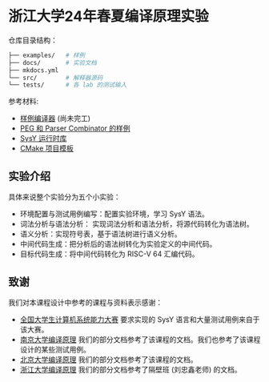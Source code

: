 # 浙江大学24年春夏编译原理实验

仓库目录结构：

```bash
├── examples/   # 样例
├── docs/       # 实验文档   
├── mkdocs.yml
└── src/        # 解释器源码
└── tests/      # 各 lab 的测试输入
```

参考材料:

- [样例编译器](https://git.zju.edu.cn/accsys/accsys-rs) (尚未完工)
- [PEG 和 Parser Combinator 的样例](https://git.zju.edu.cn/accsys/peg-test)
- [SysY 运行时库](https://git.zju.edu.cn/accsys/sysy-runtime-lib)
- [CMake 项目模板](https://git.zju.edu.cn/accsys/accsys-cmake-template)

## 实验介绍
具体来说整个实验分为五个小实验：

- 环境配置与测试用例编写：配置实验环境，学习 SysY 语法。
- 词法分析与语法分析： 实现词法分析和语法分析，将源代码转化为语法树。
- 语义分析：实现符号表，基于语法树进行语义分析。
- 中间代码生成：把分析后的语法树转化为实验定义的中间代码。
- 目标代码生成：将中间代码转化为 RISC-V 64 汇编代码。

## 致谢

我们对本课程设计中参考的课程与资料表示感谢：

- [全国大学生计算机系统能力大赛](https://compiler.educg.net/#/) 要求实现的 SysY 语言和大量测试用例来自于该大赛。
- [南京大学编译原理](https://cs.nju.edu.cn/changxu/2_compiler/index.html) 我们的部分文档参考了该课程的文档。我们也参考了该课程设计的某些测试用例。
- [北京大学编译原理](https://pku-minic.github.io/online-doc/#/) 我们的部分文档参考了该课程的文档。
- [浙江大学编译原理](https://compiler.pages.zjusct.io/sp24/) 我们的部分文档参考了隔壁班 (刘忠鑫老师) 的文档。